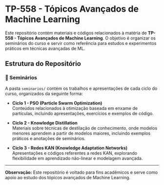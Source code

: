 # TP-558 - Tópicos Avançados de Machine Learning

Este repositório contém materiais e códigos relacionados à matéria de **TP-558 - Tópicos Avançados de Machine Learning**. O objetivo é organizar os seminários do curso e servir como referência para estudos e experimentos práticos em técnicas avançadas de ML.

## Estrutura do Repositório

### 📂 Seminários
A pasta `seminarios/` contém os trabalhos e apresentações de cada ciclo do curso, organizados da seguinte forma:

- **Ciclo 1 - PSO (Particle Swarm Optimization)**  
  Conteúdos relacionados à otimização baseada em enxame de partículas, incluindo apresentações, exercícios e exemplos de código.

- **Ciclo 2 - Knowledge Distillation**  
  Materiais sobre técnicas de destilação de conhecimento, onde modelos menores aprendem a partir de modelos maiores, incluindo exemplos práticos e anotações de seminários.

- **Ciclo 3 - Redes KAN (Knowledge Adaptation Networks)**  
  Apresentações e códigos referentes a redes KAN, explorando flexibilidade em aprendizado não-linear e modelagem avançada.

---
**Observação:** Este repositório é voltado para fins acadêmicos e serve como apoio ao estudo dos tópicos avançados de Machine Learning.
